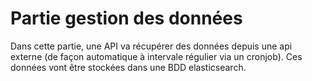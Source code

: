 # Partie gestion des données

Dans cette partie, une API va récupérer des données depuis une api externe (de façon automatique à intervale régulier via un cronjob).
Ces données vont être stockées dans une BDD elasticsearch.


